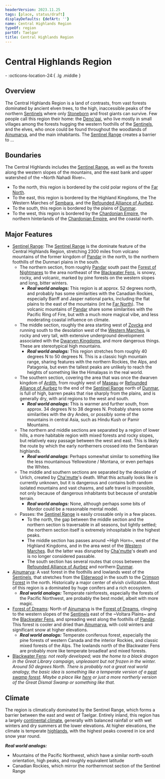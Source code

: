 ```yaml
---
headerVersion: 2023.11.25
tags: [place, status/draft]
displayDefaults: {defArt: ''}
name: Central Highlands Region
typeOf: region
partOf: Taelgar
title: Central Highlands Region
---
```

# Central Highlands Region
<div class="grid cards ext-narrow-margin ext-one-column" markdown>
-    :octicons-location-24:{ .lg .middle }   
</div>


## Overview

The Central Highlands Region is a land of contrasts, from vast forests dominated by ancient elven trees, to the high, inaccessible peaks of the northern [Sentinels](<./sentinel-range.md>) where only [Stoneborn](<../../species/children-of-the-embodied-gods/stoneborn/stoneborn.md>) and frost giants can survive. Few people call this region their home: the [Deno'qai](<../../groups/deno-qai/deno-qai.md>), who live mostly in small villages among the forests hugging the western foothills of the [Sentinels](<./sentinel-range.md>), and the elves, who once could be found throughout the woodlands of [Ainumarya](<../chasa-nahadi-watershed/ainumarya.md>), and the main inhabitants. The [Sentinel Range](<./sentinel-range.md>) creates a barrier to ...
## Boundaries

The Central Highlands includes the [Sentinel Range](<./sentinel-range.md>), as well as the forests along the western slopes of the mountains, and the east bank and upper watershed of the ~North Nahadi River~.

- To the north, this region is bordered by the cold polar regions of the [Far North](<../far-north/far-north.md>). 
- To the east, this region is bordered by the Highland Kingdoms, the The Western Marches of [Sembara](<../greater-sembara/sembara/sembara.md>), and the [Refounded Alliance of Aurbez](<../greater-sembara/refounded-alliance-of-aurbez/refounded-alliance-of-aurbez.md>). 
- To the south, this region is bordered by the plains of [Dunmar](<../greater-dunmar/realms/dunmar/dunmar.md>). 
- To the west, this region is bordered by the [Chardonian Empire](<../west-coast/chardonian-empire/chardonian-empire.md>), the northern hinterlands of the [Chardonian Empire](<../west-coast/chardonian-empire/chardonian-empire.md>), and the coastal north. 

## Major Features



- [Sentinel Range](<./sentinel-range.md>): The [Sentinel Range](<./sentinel-range.md>) is the dominate feature of the Central Highlands Region, stretching 2300 miles from volcano mountains of the former kingdom of [Pandar](<../../history/pandar.md>) in the north, to the northern foothills of the Dunmari plains in the south. 
	- The northern section, from roughly [Pandar](<../../history/pandar.md>) south past the [Forest of Nightmares](<../far-north/forest-of-nightmares.md>) to the area northeast of the [Blackwater Fens](<../chasa-nahadi-watershed/blackwater-fens.md>), is snowy, rocky, and volcanic, marked by pine forests on the western slopes and long, bitter winters. 
		- ***Real world analogs:*** This region is at approx. 52 degrees north, and probably has some similarities with the Canadian Rockies, especially Banff and Jasper national parks, including the flat plains to the east of the mountains (int he [Far North](<../far-north/far-north.md>)). The volcanic mountains of [Pandar](<../../history/pandar.md>) share some similarities with the Pacific Ring of Fire, but with a much more magical vibe, and less moderating coastal influence on climate. 
	- The middle section, roughly the area starting west of [Zovcka](<../greater-sembara/zimkovia/zovcka.md>) and running south to the desolation west of the [Western Marches](<../greater-sembara/sembara/western-marches/western-marches.md>), is rocky and very tall, with extensive underground development associated with the [Dwarven Kingdoms](<dwarven-kingdoms/dwarven-kingdoms.md>), and more dangerous things. These are stereotypical high mountains. 
		- ***Real world analogs:*** This region stretches from roughly 40 degrees N to 50 degrees N. This is a classic high mountain range, sharing features with the northern Rockies, the Alps, and Patagonia, but even the tallest peaks are unlikely to reach the heights of something like the Himalayas in the real world. 
	- The southern section, covering the area that was once the dwarven kingdom of [Ardith](<dwarven-kingdoms/ardith.md>), from roughly west of [Maseau](<../greater-sembara/duchy-of-maseau/duchy-of-maseau.md>) or [Refounded Alliance of Aurbez](<../greater-sembara/refounded-alliance-of-aurbez/refounded-alliance-of-aurbez.md>) to the end of the [Sentinel Range](<./sentinel-range.md>) north of [Dunmar](<../greater-dunmar/realms/dunmar/dunmar.md>), is full of high, barren peaks that rise sharply from the plains, and is generally dry, with arid regions to the west and south. 
		- ***Real world analogs:*** This is warmer and further south, from approx. 34 degrees N to 38 degrees N. Probably shares some similarities with the dry Andes, or possibly some of the mountains in central Asia, such as Hindu Kush or Pamir Mountains. 
	- The northern and middle sections are separated by a region of lower hills, a more habitable region with mixed forests and rocky slopes, but relatively easy passage between the west and east. This is likely the route by which the early northerners crossed into the Sembaran highlands. 
		- ***Real world analogs***: Perhaps somewhat similar to something like the less mountainous Yellowstone / Montana, or even perhaps the Whites. 
	- The middle and southern sections are separated by the desolate of Urlich, created by [Cha'mutte](<../../people/extraplanar-powers/cha-mutte.md>)'s death. What this actually looks like is currently unknown, but it is dangerous and contains both random isolated mountains and vast chasms, and safe travel is impossible, not only because of dangerous inhabitants but because of unstable terrain. 
		- ***Real world analogs:*** None, although perhaps some bits of Mordor could be a reasonable mental model. 
	- Passes: the [Sentinel Range](<./sentinel-range.md>) is easily crossable only in a few places. 
		- To the north, the gap between the middle section and the northern section is traversable in all seasons, but lightly settled; the northern section itself is extremely inhospitable in the highest peaks.
		- The middle section has passes around ~High Horn~, west of the Highland Kingdoms, and in the area west of the [Western Marches](<../greater-sembara/sembara/western-marches/western-marches.md>). But the latter was disrupted by [Cha'mutte](<../../people/extraplanar-powers/cha-mutte.md>)'s death and is no longer considered passable. 
		- The south section has several routes that cross between the [Refounded Alliance of Aurbez](<../greater-sembara/refounded-alliance-of-aurbez/refounded-alliance-of-aurbez.md>) and northern [Dunmar](<../greater-dunmar/realms/dunmar/dunmar.md>). 
- [Ainumarya](<../chasa-nahadi-watershed/ainumarya.md>): A vast forest in the foothills and lowlands west of the [Sentinels](<./sentinel-range.md>), that stretches from the [Elderwood](<../chasa-nahadi-watershed/elderwood.md>) in the south to the [Crimson Forest](<../chasa-nahadi-watershed/crimson-forest.md>) in the north. Historically a major center of elvish civilization. Most of this region is a dominated by huge conifers and a rich ecosystem. 
	- ***Real world analogs:*** Temperate rainforests, especially the forests of the Pacific Northwest, are probably the best model, albeit with more magic. 
- [Forest of Dreams](<../chasa-nahadi-watershed/forest-of-dreams.md>): North of [Ainumarya](<../chasa-nahadi-watershed/ainumarya.md>) is the [Forest of Dreams](<../chasa-nahadi-watershed/forest-of-dreams.md>), clinging to the western slopes of the [Sentinels](<./sentinel-range.md>) east of the ~Voltara Plains~ and the [Blackwater Fens](<../chasa-nahadi-watershed/blackwater-fens.md>), and spreading west along the foothills of [Pandar](<../../history/pandar.md>). This forest is cooler and dried than [Ainumarya](<../chasa-nahadi-watershed/ainumarya.md>), with cold winters and significant snow at higher elevations. 
	- ***Real world analogs:*** Temperate coniferous forest, especially the pine forests of western Canada and the interior Rockies, and classic mixed forests of the Alps. The lowlands north of the Blackwater Fens are probably more like temperate broadleaf and mixed forests. 
- [Blackwater Fens](<../chasa-nahadi-watershed/blackwater-fens.md>): *not really developed; was the home to a black dragon in the Great Library campaign, unpleasant but not frozen in the winter. Around 50 degrees North. There is probably not a great real world analogy, the basic idea is something like a temperate version of a [peat swamp forest](https://en.wikipedia.org/wiki/Peat_swamp_forest). Maybe a place like [here](https://www.visitestonia.com/en/where-to-go/west-estonia/soomaa-national-park) or just a more northerly version of the Great Dismal Swamp or something like that.* 



## Climate

The region is climatically dominated by the Sentinel Range, which forms a barrier between the east and west of Taelgar. Entirely inland, this region has a largely [continental climate](https://geodiode.com/climate/continental), generally with balanced rainfall or with wet winters and dry summers at the lower elevations. At higher elevations, the climate is temperate [highlands](https://geodiode.com/biomes/highlands), with the highest peaks covered in ice and snow year round.

***Real world analogs:***
- Mountains of the Pacific Northwest, which have a similar north-south orientation, high peaks, and roughly equivalent latitude
- Canadian Rockies, which mirror the northernmost section of the Sentinel Range